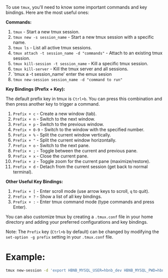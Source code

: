 To use `tmux`, you'll need to know some important commands and key bindings. Here are the most useful ones:

**Commands:**

1. `tmux` - Start a new tmux session.
2. `tmux new -s session_name` - Start a new tmux session with a specific name.
3. `tmux ls` - List all active tmux sessions.
4. `tmux attach -t session_name -d "commands"` - Attach to an existing tmux session.
5. `tmux kill-session -t session_name` - Kill a specific tmux session.
6. `tmux kill-server` - Kill the tmux server and all sessions.
7. `tmux a -t session_name' enter the emux sesion
8. `tmux new-session session_name -d "command to run"`

**Key Bindings (Prefix + Key):**

The default prefix key in tmux is `Ctrl+b`. You can press this combination and then press another key to trigger a command.

1. `Prefix + c` - Create a new window (tab).
2. `Prefix + n` - Switch to the next window.
3. `Prefix + p` - Switch to the previous window.
4. `Prefix + 0-9` - Switch to the window with the specified number.
5. `Prefix + %` - Split the current window vertically.
6. `Prefix + "` - Split the current window horizontally.
7. `Prefix + o` - Switch to the next pane.
8. `Prefix + ;` - Toggle between the current and previous pane.
9. `Prefix + x` - Close the current pane.
10. `Prefix + z` - Toggle zoom for the current pane (maximize/restore).
11. `Prefix + d` - Detach from the current session (get back to normal terminal).

**Other Useful Key Bindings:**

1. `Prefix + [` - Enter scroll mode (use arrow keys to scroll, `q` to quit).
2. `Prefix + ?` - Show a list of all key bindings.
3. `Prefix + :` - Enter tmux command mode (type commands and press Enter).

You can also customize tmux by creating a `.tmux.conf` file in your home directory and adding your preferred configurations and key bindings.

Note: The `Prefix` key (`Ctrl+b` by default) can be changed by modifying the `set-option -g prefix` setting in your `.tmux.conf` file.

# Example:

```bash
tmux new-session -d 'export HBNB_MYSQL_USER=hbnb_dev HBNB_MYSQL_PWD=hbnb_dev_pwd HBNB_MYSQL_HOST=localhost HBNB_MYSQL_DB=hbnb_dev_db HBNB_TYPE_STORAGE=db HBNB_API_HOST=0.0.0.0 HBNB_API_PORT=5000 gunicorn --bind 0.0.0.0:5002 api.v1.app:app'
```